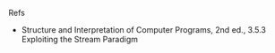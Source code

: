 Refs

 * Structure and Interpretation of Computer Programs, 2nd ed., 3.5.3 Exploiting
   the Stream Paradigm
